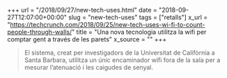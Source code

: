+++
url = "/2018/09/27/new-tech-uses.html"
date = "2018-09-27T12:07:00+00:00"
slug = "new-tech-uses"
tags = ["retalls"]
x_url = "https://techcrunch.com/2018/09/25/new-tech-uses-wi-fi-to-count-people-through-walls/"
title = "Una nova tecnologia utilitza la wifi per comptar gent a través de les parets"
x_source = ""
+++


> El sistema, creat per investigadors de la Universitat de Califòrnia a Santa Barbara, utilitza un únic encaminador wifi fora de la sala per a mesurar l’atenuació i les caigudes de senyal.

